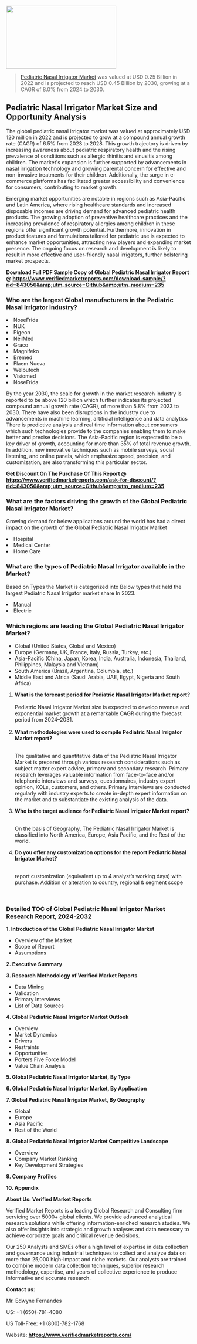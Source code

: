<img src="https://ffe5etoiles.com/wp-content/uploads/2024/12/MST1-300x171.png" alt="" width="300" height="171" class="alignnone size-medium wp-image-20088" /><blockquote><p><p><a href="https://www.verifiedmarketreports.com/download-sample/?rid=843056&utm_source=Github&utm_medium=235" target="_blank">Pediatric Nasal Irrigator Market</a> was valued at USD 0.25 Billion in 2022 and is projected to reach USD 0.45 Billion by 2030, growing at a CAGR of 8.0% from 2024 to 2030.</p></blockquote><p><h2>Pediatric Nasal Irrigator Market Size and Opportunity Analysis</h2><p>The global pediatric nasal irrigator market was valued at approximately USD 120 million in 2022 and is projected to grow at a compound annual growth rate (CAGR) of 6.5% from 2023 to 2028. This growth trajectory is driven by increasing awareness about pediatric respiratory health and the rising prevalence of conditions such as allergic rhinitis and sinusitis among children. The market's expansion is further supported by advancements in nasal irrigation technology and growing parental concern for effective and non-invasive treatments for their children. Additionally, the surge in e-commerce platforms has facilitated greater accessibility and convenience for consumers, contributing to market growth.</p><p>Emerging market opportunities are notable in regions such as Asia-Pacific and Latin America, where rising healthcare standards and increased disposable incomes are driving demand for advanced pediatric health products. The growing adoption of preventive healthcare practices and the increasing prevalence of respiratory allergies among children in these regions offer significant growth potential. Furthermore, innovation in product features and formulations tailored for pediatric use is expected to enhance market opportunities, attracting new players and expanding market presence. The ongoing focus on research and development is likely to result in more effective and user-friendly nasal irrigators, further bolstering market prospects.</p></p><p class=""><strong>Download Full PDF Sample Copy of Global Pediatric Nasal Irrigator Report @ <a href="https://www.verifiedmarketreports.com/download-sample/?rid=843056&amp;utm_source=Github&amp;utm_medium=235" target="_blank">https://www.verifiedmarketreports.com/download-sample/?rid=843056&amp;utm_source=Github&amp;utm_medium=235</a></strong></p><h3 id="" class="">Who are the largest Global manufacturers in the Pediatric Nasal Irrigator industry?</h3><p><li>NoseFrida</li><li> NUK</li><li> Pigeon</li><li> NeilMed</li><li> Graco</li><li> Magnifeko</li><li> Bremed</li><li> Flaem Nuova</li><li> Welbutech</li><li> Visiomed</li><li> NoseFrida</li></p><div class=""><div class="" dir="" data-message-author-role="" data-message-id="" data-message-model-slug=""><div class=""><div class=""><div class=""><div class="" dir="" data-message-author-role="" data-message-id="" data-message-model-slug=""><div class=""><div class=""><p>By the year 2030, the scale for growth in the market research industry is reported to be above 120 billion which further indicates its projected compound annual growth rate (CAGR), of more than 5.8% from 2023 to 2030. There have also been disruptions in the industry due to advancements in machine learning, artificial intelligence and data analytics There is predictive analysis and real time information about consumers which such technologies provide to the companies enabling them to make better and precise decisions. The Asia-Pacific region is expected to be a key driver of growth, accounting for more than 35% of total revenue growth. In addition, new innovative techniques such as mobile surveys, social listening, and online panels, which emphasize speed, precision, and customization, are also transforming this particular sector.</p><p><strong>Get Discount On The Purchase Of This Report @&nbsp; <a href="https://www.verifiedmarketreports.com/ask-for-discount/?rid=843056&amp;utm_source=Github&amp;utm_medium=235" target="_blank">https://www.verifiedmarketreports.com/ask-for-discount/?rid=843056&amp;utm_source=Github&amp;utm_medium=235</a></strong></p></div></div></div></div></div></div></div></div><h3 id="" class="">What are the factors driving the growth of the Global Pediatric Nasal Irrigator Market?</h3><p id="" class="">Growing demand for below applications around the world has had a direct impact on the growth of the Global Pediatric Nasal Irrigator Market</p><p id="" class=""><li>Hospital</li><li> Medical Center</li><li> Home Care</li></p><h3 id="" class="">What are the types of Pediatric Nasal Irrigator available in the Market?</h3><p id="" class="">Based on Types the Market is categorized into Below types that held the largest Pediatric Nasal Irrigator market share In 2023.</p><p id="" class=""><li>Manual</li><li> Electric</li></p><h3 id="" class="">Which regions are leading the Global Pediatric Nasal Irrigator Market?</h3><ul><li>Global (United States, Global and Mexico)</li><li>Europe (Germany, UK, France, Italy, Russia, Turkey, etc.)</li><li>Asia-Pacific (China, Japan, Korea, India, Australia, Indonesia, Thailand, Philippines, Malaysia and Vietnam)</li><li>South America (Brazil, Argentina, Columbia, etc.)</li><li>Middle East and Africa (Saudi Arabia, UAE, Egypt, Nigeria and South Africa)</li></ul><p><ol><li><strong>What is the forecast period for Pediatric Nasal Irrigator Market report?<br /></strong><br /><span data-sheets-root="1" data-sheets-value="{&quot;1&quot;:2,&quot;2&quot;:&quot;XXXX size is expected to develop revenue and exponential market growth at a remarkable CAGR during the forecast period from 2024&ndash;2030.&quot;}" data-sheets-userformat="{&quot;2&quot;:12674,&quot;4&quot;:{&quot;1&quot;:2,&quot;2&quot;:16776960},&quot;10&quot;:2,&quot;11&quot;:0,&quot;15&quot;:&quot;Arial&quot;,&quot;16&quot;:12}">Pediatric Nasal Irrigator Market size is expected to develop revenue and exponential market growth at a remarkable CAGR during the forecast period from 2024&ndash;2031.</span><br /><br /></li><li><strong>What methodologies were used to compile Pediatric Nasal Irrigator Market report?<br /><br /></strong><p>The qualitative and quantitative data of the&nbsp;Pediatric Nasal Irrigator Market is prepared through various research considerations such as subject matter expert advice, primary and secondary research. Primary research leverages valuable information from face-to-face and/or telephonic interviews and surveys, questionnaires, industry expert opinion, KOLs, customers, and others. Primary interviews are conducted regularly with industry experts to create in-depth expert information on the market and to substantiate the existing analysis of the data.&nbsp;</p></li><li><strong>Who is the target audience for Pediatric Nasal Irrigator Market report?<br /><br /></strong><p>On the basis of Geography, The&nbsp;Pediatric Nasal Irrigator Market is classified into North America, Europe, Asia Pacific, and the Rest of the world.</p></li><li><strong>Do you offer any customization options for the report Pediatric Nasal Irrigator Market?<br /><br /></strong><p>report customization (equivalent up to 4 analyst&rsquo;s working days) with purchase. Addition or alteration to country, regional &amp; segment scope</p><p>&nbsp;</p></li></ol></p><h3 id="" class="">Detailed TOC of Global Pediatric Nasal Irrigator Market Research Report, 2024-2032</h3><p id="" class=""><strong>1. Introduction of the Global Pediatric Nasal Irrigator Market</strong></p><ul><li>Overview of the Market</li><li>Scope of Report</li><li>Assumptions</li></ul><p id="" class=""><strong>2. Executive Summary</strong></p><p id="" class=""><strong>3. Research Methodology of&nbsp;Verified Market Reports</strong></p><ul><li>Data Mining</li><li>Validation</li><li>Primary Interviews</li><li>List of Data Sources</li></ul><p id="" class=""><strong>4. Global Pediatric Nasal Irrigator Market Outlook</strong></p><ul><li>Overview</li><li>Market Dynamics</li><li>Drivers</li><li>Restraints</li><li>Opportunities</li><li>Porters Five Force Model</li><li>Value Chain Analysis</li></ul><p id="" class=""><strong>5. Global Pediatric Nasal Irrigator Market, By&nbsp;Type</strong></p><p id="" class=""><strong>6. Global Pediatric Nasal Irrigator Market, By Application</strong></p><p id="" class=""><strong>7. Global Pediatric Nasal Irrigator Market, By Geography</strong></p><ul><li>Global</li><li>Europe</li><li>Asia Pacific</li><li>Rest of the World</li></ul><p id="" class=""><strong>8. Global Pediatric Nasal Irrigator Market Competitive Landscape</strong></p><ul><li>Overview</li><li>Company Market Ranking</li><li>Key Development Strategies</li></ul><p id="" class=""><strong>9. Company Profiles</strong></p><p id="" class=""><strong>10. Appendix</strong></p><p id="" class=""><strong>About Us: Verified Market Reports</strong></p><p id="" class="">Verified Market Reports is a leading Global Research and Consulting firm servicing over 5000+ global clients. We provide advanced analytical research solutions while offering information-enriched research studies. We also offer insights into strategic and growth analyses and data necessary to achieve corporate goals and critical revenue decisions.</p><p id="" class="">Our 250 Analysts and SMEs offer a high level of expertise in data collection and governance using industrial techniques to collect and analyze data on more than 25,000 high-impact and niche markets. Our analysts are trained to combine modern data collection techniques, superior research methodology, expertise, and years of collective experience to produce informative and accurate research.</p><p id="" class=""><strong>Contact us:</strong></p><p id="" class="">Mr. Edwyne Fernandes</p><p id="" class="">US: +1 (650)-781-4080</p><p id="" class="">US Toll-Free: +1 (800)-782-1768</p><p id="" class="">Website: <a target="" data-test-app-aware-link=""><strong>https://www.verifiedmarketreports.com/</strong></a></p>
